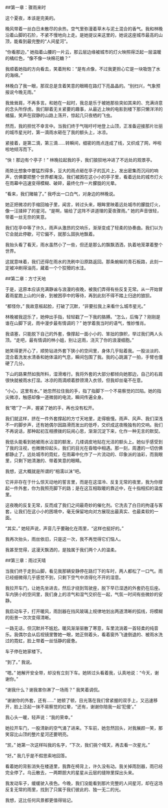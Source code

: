 ##第一章：骤雨来时

这个夏夜，本该是完美的。

晚风带着一丝白日未散尽的余热，空气里弥漫着草木与泥土混合的香气。我和林晚沿着山脚的石阶，不紧不慢地向上走。是她提议来这里的，她说这座城市最高的山顶，能看到最完整的“人间星河”。

“你看那边，” 她指着山腰的一片云，那云层边缘被城市的灯火映照得泛起一层温暖的橘红色，“像不像一块棉花糖？”

我顺着她指的方向看去，笑着附和：“是有点像，不过我更担心它是一块吸饱了水的海绵。”

林晚白了我一眼，那双总是含着笑意的眼睛在路灯下亮晶晶的。“别扫兴，气象预报说今晚无雨。”

我耸耸肩，不再多言。和她在一起时，我总是乐于被她那些突如其来的、充满诗意的念头所俘虏。我们聊着无关紧要的趣事，从最近上映的电影到楼下那只懒洋洋的橘猫，笑声在寂静的山路上荡开，惊起几只夜栖的飞虫。

然而，我的担忧不幸言中。当我们终于气喘吁吁地登上山顶，正准备迎接那片壮丽的城市星光时，第一滴雨水砸在了我的额头上，冰凉。

紧接着，是第二滴，第三滴……转瞬间，细密的雨点连成了线，又织成了网，哗啦啦地倾泻而下。

“快！那边有个亭子！” 林晚拉起我的手，我们狼狈地冲进了不远处的观景亭。

雨势比想象中要猛烈得多，豆大的雨点砸在亭子的瓦片上，发出密集而沉闷的响声，仿佛要把整个世界都淹没。我们被困在这小小的亭子里，看着远处的城市灯火在雨幕中迅速变得模糊、破碎，最终化作一片朦胧的光晕。

“看来，我们赌输了。” 我呼出一口白气，对身边的林晚说。

她正把微凉的手缩回袖子里，闻言，转过头来，眼眸里映着远处城市的朦胧灯火，像一汪揉碎了的星河。“是啊，输给了这阵不讲道理的夏夜骤雨。” 她的声音很轻，带着一丝无奈的笑意。

我们在亭中等了许久，雨声从激昂的交响乐，渐渐变成了轻柔的协奏曲。我们以为它会就此停歇，可它偏不，就那么固执地飘着。

我抬头看了看天，雨水虽然小了一些，但还是那么的飘飘洒洒，执着地笼罩着整个世界。

这就意味着，我们还得在雨水的洗刷中沿原路返回。那条蜿蜒的青石板路，此刻一定被冲刷得油亮，藏着一个个狡猾的水洼。

##第二章：方寸天地

于是，这原本应该充满静谧与浪漫的夜晚，被我们弄得有些反复无常。从一开始冒着雨星跑上山的兴奋，到被困亭中的等待，再到此刻不得不踏上归途的狼狈。

“都怪你，” 我故意板起脸，打破了沉默，“非要拉我上来看什么城市星光。”

林晚被我逗乐了，她伸出手指，轻轻戳了一下我的胳膊。“怎么，后悔了？刚刚是谁在山脚下说，雨中漫步最有情调的？” 她学着我当时的语气，惟妙惟肖。

我语塞，只能脱下自己的外套，像撑起一面小小的、笨拙的旗帜，举过我们两人头顶。“走吧，最有情调的林小姐，别让这雨，浇灭了你的浪漫细胞。”

她笑得更开心了，顺势钻进外套下狭小的空间里，身体几乎贴着我。一股淡淡的、混合着洗发水清香和她体温的气息，瞬间包围了我。我的心跳漏了一拍，手臂也僵硬了几分。

下山的路果然如我所料，湿滑难行。我将外套的大部分都倾向她那边，自己的右肩很快就被雨水打湿。冰凉的雨滴顺着脖颈滑入衣领，但我却丝毫不在意。

“小心，这里有水。” 她忽然拉住我的手，指了指脚下一个不易察觉的凹陷。她的指尖微凉，触感却像一道微弱的电流，瞬间传遍全身。

我“嗯”了一声，握紧了她的手，再也没有松开。

我们就这样，挤在一件外套撑起的方寸天地里，走得极慢。雨声、风声、我们深浅不一的脚步声，还有她偶尔因路滑而发出的低呼，交织成这夜晚独有的交响。我们不再说话，那种起初互相撩拨的玩闹心思，渐渐沉淀下来，化作一种无言的默契。

我低头能看到她被雨水沾湿的额发，几缕调皮地贴在光洁的额头上。她似乎感受到了我的注视，也微微仰起头，我们的目光在昏暗中相遇。那一刻，周遭的一切仿佛都静止了。远处城市的霓虹，在雨幕中化作了一片流动的、印象派的油彩，而我眼里，只剩下她清澈的、带着笑意的眼睛。

我想，这大概就是所谓的“相濡以沫”吧。

它并非存在于什么惊天动地的誓言里，而是在这湿冷、反复无常的夜里，我为你撑起一件外套，你为我照亮脚下的路；是在这互相取暖的靠近中，在十指相扣的温度里。

这夜晚的反复无常，反而成了我们之间最奇妙的催化剂。它洗去了白日的拘谨与客套，让我们在这小小的困境中，毫无保留地向对方展现出最真实、也最柔软的一面。

“其实，” 她轻声说，声音几乎要融化在雨里，“这样也挺好的。”

我再次抬头，雨丝依旧，只是这一次，我不再觉得它们恼人。

我甚至觉得，这漫天飘洒的，是独属于我们两个人的温柔。

##第三章：雨过天晴

当我们终于走到山脚，看见我那辆安静停在路灯下的车时，两人都松了一口气。雨已经细微得几乎感觉不到，只剩下空气中浓得化不开的湿意。

我拉开车门，让她先坐进去，然后才绕到驾驶座，脱下早已湿透的外套扔在后座。车内狭小的空间里，我们身上的凉气和湿气交织在一起，气氛一时间有些微妙的安静。

我启动车子，打开暖风，雨刮器在挡风玻璃上规律地划出两道清晰的弧线，将模糊的街景一次次变得清晰。

一路无话，但沉默并不尴尬。暖风渐渐驱散了寒意，车里流淌着一首轻柔的纯音乐。我偶尔会从后视镜里瞥她一眼，她正侧着头，看着窗外飞速倒退的、被雨水洗过的霓虹，脸上带着一丝恬静的疲惫。

车子停在她家楼下。

“到了。” 我说。

“嗯。” 她解开安全带，却没有立刻下车。她转过头看着我，认真地说：“今天，谢谢你。”

“谢我什么？谢我害你淋了一场雨？” 我笑着调侃。

“谢谢你的外套，还有……” 她顿了顿，目光落在我们曾紧握的双手上，又迅速移开，脸上泛起一抹不易察觉的红晕，“还有，谢谢你陪我一起‘犯傻’。”

我心头一暖，轻声说：“我的荣幸。”

她拉开车门，一股清新的空气涌了进来。下车前，她忽然回头，对我展颜一笑，那笑容比山顶的整片星河还要明亮。

“凯，” 她第一次这样叫我的名字，“下次，我们挑个晴天，再去看一次星光。”

“好。” 我几乎是不假思索地回答。

看着她的背影消失在楼道里，我靠在椅背上，许久没有动。我关掉雨刮器，雨已经完全停了。乌云散去，一两颗胆大的星星从云层的缝隙里探出头来。

我发动车子，缓缓驶入夜色。今晚，我们没能看到那片完整的人间星河，却在这场反复无常的雨里，找到了只属于我们彼此的、独一无二的光。

我想，这比任何风景都更值得铭记。